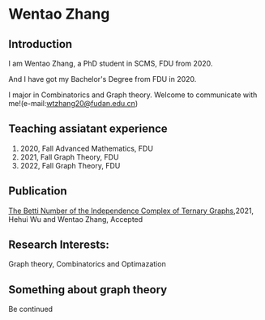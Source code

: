 # Wentao Zhang

## Introduction

I am Wentao Zhang, a PhD student in SCMS, FDU from 2020. 

And I have got my Bachelor's Degree from FDU in 2020. 

I major in Combinatorics and Graph theory. Welcome to communicate with me!(e-mail:wtzhang20@fudan.edu.cn)

## Teaching assiatant experience 
1. 2020, Fall Advanced Mathematics, FDU
2. 2021, Fall Graph Theory, FDU
3. 2022, Fall Graph Theory, FDU


## Publication
[The Betti Number of the Independence Complex of Ternary Graphs](https://arxiv.org/abs/2011.10939),2021, Hehui Wu and Wentao Zhang, Accepted


## Research Interests: 
Graph theory, Combinatorics and Optimazation 

## Something about graph theory
Be continued
